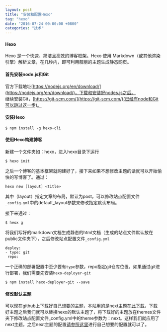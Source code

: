 ```yaml
---
layout: post
title: "安装和配置Hexo"
tag: "hexo"
date: "2016-07-24 00:00:00 +0800"
categories: "技术"
---
```


#### Hexo

Hexo 是一个快速、简洁且高效的博客框架。Hexo 使用 Markdown（或其他渲染引擎）解析文章，在几秒内，即可利用靓丽的主题生成静态网页。

<!--more-->

#### 首先安装node.js和Git
官方下载地址[https://nodejs.org/en/download/](https://nodejs.org/en/download/)，下载和安装好nodes.js之后。  
继续安装Git，[https://git-scm.com/](https://git-scm.com/)(已经有node和Git可以跳过这一步)。  

#### 安装Hexo
```
$ npm install -g hexo-cli
```

#### 使用Hexo构建博客

新建一个文件夹如：hexo，进入hexo目录下运行  

```
$ hexo init
```
 
之后一个博客的基本框架就购建好了，接下来如果不想修改主题的话就可以开始愉快的写博客了。通过：  

```
hexo new [layout] <title>
```

其中（layout）指定文章的布局，默认为post，可以修改站点配置文件`_config.yml`中的default_layout参数来修改指定默认布局。 

接下来通过：  

```
$ heox g
```

将我们写好的markdown文档生成静态的html文档（生成的站点文件默认放在public文件夹下），之后修改站点配置文件`_config.yml`  
  
```
deploy:  
- type: git  
 repo:
``` 

一个正确的部署配置中至少要有`type`参数，repo指定git仓库位置。如果通过git进行部署，我们需要先安装`hexo-deployer-git`  

```
$ npm install hexo-deployer-git --save
```

#### 修改默认主题  

可以现在github上下载好自己想要的主题，本站用的是next主题[在此下载](https://github.com/iissnan/hexo-theme-next)，下载好主题之后我们就可以替换hexo的默认主题了，将下载好的主题放在themes文件夹下修改站点配置文件_config.yml中的theme参数为：next。这样我们就应用了next主题，之后next主题的配置[请参照这里](http://theme-next.iissnan.com/)进行自己想要的配置就可以了。